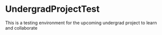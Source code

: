 # UndergradProjectTest
This is a testing environment for the upcoming undergrad project to learn and collaborate 
